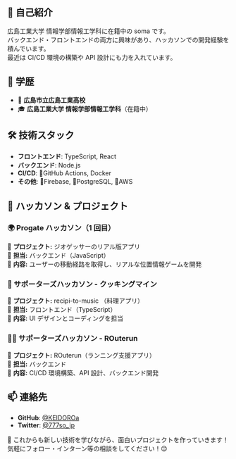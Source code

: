 ## 🚀 自己紹介

広島工業大学 情報学部情報工学科に在籍中の soma です。  
バックエンド・フロントエンドの両方に興味があり、ハッカソンでの開発経験を積んでいます。  
最近は CI/CD 環境の構築や API 設計にも力を入れています。

## 📌 学歴

- 🏫 **広島市立広島工業高校**
- 🎓 **広島工業大学 情報学部情報工学科**（在籍中）

## 🛠️ 技術スタック

- **フロントエンド**: TypeScript, React
- **バックエンド**: Node.js
- **CI/CD**: 🔰GitHub Actions, Docker
- **その他**: 🔰Firebase, 🔰PostgreSQL, 🔰AWS

## 🎯 ハッカソン & プロジェクト

### **🌍 Progate ハッカソン（1 回目）**

🔹 **プロジェクト:** ジオゲッサーのリアル版アプリ  
🔹 **担当:** バックエンド（JavaScript）  
🔹 **内容:** ユーザーの移動経路を取得し、リアルな位置情報ゲームを開発

### **🍳 サポーターズハッカソン - クッキングマイン**

🔹 **プロジェクト:** recipi-to-music （料理アプリ）  
🔹 **担当:** フロントエンド（TypeScript）  
🔹 **内容:** UI デザインとコーディングを担当

### **🏃‍♂️ サポーターズハッカソン - ROuterun**

🔹 **プロジェクト:** ROuterun（ランニング支援アプリ）  
🔹 **担当:** バックエンド  
🔹 **内容:** CI/CD 環境構築、API 設計、バックエンド開発

## 📫 連絡先

- **GitHub**: [@KEIDOROa](https://github.com/your-username)
- **Twitter**: [@777so_jp](https://x.com/777so_jp)

🚀 これからも新しい技術を学びながら、面白いプロジェクトを作っていきます！  
気軽にフォロー・インターン等の相談をしてください！😊
